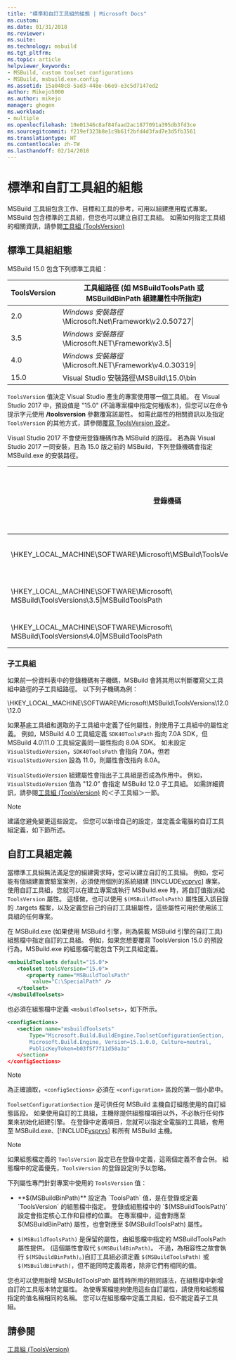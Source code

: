 ```yaml
---
title: "標準和自訂工具組的組態 | Microsoft Docs"
ms.custom: 
ms.date: 01/31/2018
ms.reviewer: 
ms.suite: 
ms.technology: msbuild
ms.tgt_pltfrm: 
ms.topic: article
helpviewer_keywords:
- MSBuild, custom toolset configurations
- MSBuild, msbuild.exe.config
ms.assetid: 15a048c8-5ad3-448e-b6e9-e3c5d7147ed2
author: Mikejo5000
ms.author: mikejo
manager: ghogen
ms.workload:
- multiple
ms.openlocfilehash: 19e01346c8af84faad2ac1877091a395db3fd3ce
ms.sourcegitcommit: f219ef323b8e1c9b61f2bfd4d3fad7e3d5fb3561
ms.translationtype: HT
ms.contentlocale: zh-TW
ms.lasthandoff: 02/14/2018
---
```

# <a name="standard-and-custom-toolset-configurations"></a>標準和自訂工具組的組態
MSBuild 工具組包含工作、目標和工具的參考，可用以組建應用程式專案。 MSBuild 包含標準的工具組，但您也可以建立自訂工具組。 如需如何指定工具組的相關資訊，請參閱[工具組 (ToolsVersion)](../msbuild/msbuild-toolset-toolsversion.md)  
  
## <a name="standard-toolset-configurations"></a>標準工具組組態  
 MSBuild 15.0 包含下列標準工具組：  
  
|ToolsVersion|工具組路徑 (如 MSBuildToolsPath 或 MSBuildBinPath 組建屬性中所指定)|  
|------------------|--------------------------------------------------------------------------------------------|  
|2.0|*Windows 安裝路徑*\Microsoft.Net\Framework\v2.0.50727\|  
|3.5|*Windows 安裝路徑*\Microsoft.NET\Framework\v3.5\|  
|4.0|*Windows 安裝路徑*\Microsoft.NET\Framework\v4.0.30319\|  
|15.0|Visual Studio 安裝路徑\MSBuild\15.0\bin|  
  
 `ToolsVersion` 值決定 Visual Studio 產生的專案使用哪一個工具組。 在 Visual Studio 2017 中，預設值是 "15.0" (不論專案檔中指定何種版本)，但您可以在命令提示字元使用 **/toolsversion** 參數覆寫該屬性。 如需此屬性的相關資訊以及指定 `ToolsVersion` 的其他方式，請參閱[覆寫 ToolsVersion 設定](../msbuild/overriding-toolsversion-settings.md)。  
  
 Visual Studio 2017 不會使用登錄機碼作為 MSBuild 的路徑。 若為與 Visual Studio 2017 一同安裝，且為 15.0 版之前的 MSBuild，下列登錄機碼會指定 MSBuild.exe 的安裝路徑。  
  
|登錄機碼|索引鍵名稱|字串索引鍵值|  
|------------------|--------------|----------------------|  
|\HKEY_LOCAL_MACHINE\SOFTWARE\Microsoft\MSBuild\ToolsVersions\2.0\|MSBuildToolsPath|.NET Framework 2.0 安裝路徑|  
|\HKEY_LOCAL_MACHINE\SOFTWARE\Microsoft\ MSBuild\ToolsVersions\3.5\|MSBuildToolsPath|.NET Framework 3.5 安裝路徑|  
|\HKEY_LOCAL_MACHINE\SOFTWARE\Microsoft\ MSBuild\ToolsVersions\4.0\|MSBuildToolsPath|.NET Framework 4 安裝路徑|  
  
### <a name="sub-toolsets"></a>子工具組  
 如果前一份資料表中的登錄機碼有子機碼，MSBuild 會將其用以判斷覆寫父工具組中路徑的子工具組路徑。 以下列子機碼為例：  
  
 \HKEY_LOCAL_MACHINE\SOFTWARE\Microsoft\MSBuild\ToolsVersions\12.0\12.0  
  
 如果基底工具組和選取的子工具組中定義了任何屬性，則使用子工具組中的屬性定義。 例如，MSBuild 4.0 工具組定義 `SDK40ToolsPath` 指向 7.0A SDK，但 MSBuild 4.0\11.0 工具組定義同一屬性指向 8.0A SDK。 如未設定 `VisualStudioVersion`，`SDK40ToolsPath` 會指向 7.0A，但若 `VisualStudioVersion` 設為 11.0，則屬性會改指向 8.0A。  
  
 `VisualStudioVersion` 組建屬性會指出子工具組是否成為作用中。 例如，`VisualStudioVersion` 值為 "12.0" 會指定 MSBuild 12.0 子工具組。 如需詳細資訊，請參閱[工具組 (ToolsVersion)](../msbuild/msbuild-toolset-toolsversion.md) 的＜子工具組＞一節。  
  
> [!NOTE]
>  建議您避免變更這些設定。 但您可以新增自己的設定，並定義全電腦的自訂工具組定義，如下節所述。  
  
## <a name="custom-toolset-definitions"></a>自訂工具組定義  
 當標準工具組無法滿足您的組建需求時，您可以建立自訂的工具組。 例如，您可能有個組建置實驗室案例，必須使用個別的系統組建 [!INCLUDE[vcprvc](../code-quality/includes/vcprvc_md.md)] 專案。 使用自訂工具組，您就可以在建立專案或執行 MSBuild.exe 時，將自訂值指派給 `ToolsVersion` 屬性。 這樣做，也可以使用 `$(MSBuildToolsPath)` 屬性匯入該目錄的 .targets 檔案，以及定義您自己的自訂工具組屬性，這些屬性可用於使用該工具組的任何專案。  
  
 在 MSBuild.exe (如果使用 MSBuild 引擎，則為裝載 MSBuild 引擎的自訂工具) 組態檔中指定自訂的工具組。 例如，如果您想要覆寫 ToolsVersion 15.0 的預設行為，MSBuild.exe 的組態檔可能包含下列工具組定義。  
  
```xml  
<msbuildToolsets default="15.0">  
   <toolset toolsVersion="15.0">  
      <property name="MSBuildToolsPath"   
        value="C:\SpecialPath" />  
   </toolset>  
</msbuildToolsets>  
```  
  
 也必須在組態檔中定義 `<msbuildToolsets>`，如下所示。  
  
```xml  
<configSections>  
   <section name="msbuildToolsets"         
       Type="Microsoft.Build.BuildEngine.ToolsetConfigurationSection,   
       Microsoft.Build.Engine, Version=15.1.0.0, Culture=neutral,   
       PublicKeyToken=b03f5f7f11d50a3a"  
   </section>  
</configSections>  
```  
  
> [!NOTE]
>  為正確讀取，`<configSections>` 必須在 `<configuration>` 區段的第一個小節中。  
  
 `ToolsetConfigurationSection` 是可供任何 MSBuild 主機自訂組態使用的自訂組態區段。 如果使用自訂的工具組，主機除提供組態檔項目以外，不必執行任何作業來初始化組建引擎。 在登錄中定義項目，您就可以指定全電腦的工具組，套用至 MSBuild.exe、[!INCLUDE[vsprvs](../code-quality/includes/vsprvs_md.md)] 和所有 MSBuild 主機。  
  
> [!NOTE]
>  如果組態檔定義的 `ToolsVersion` 設定已在登錄中定義，這兩個定義不會合併。 組態檔中的定義優先，`ToolsVersion` 的登錄設定則予以忽略。  
  
 下列屬性專門針對專案中使用的 `ToolsVersion` 值：  
  
-   **$(MSBuildBinPath)** 設定為 `ToolsPath` 值，是在登錄或定義 `ToolsVersion` 的組態檔中指定。 登錄或組態檔中的 `$(MSBuildToolsPath)` 設定會指定核心工作和目標的位置。 在專案檔中，這會對應至 $(MSBuildBinPath) 屬性，也會對應至 $(MSBuildToolsPath) 屬性。  
  
-   `$(MSBuildToolsPath)` 是保留的屬性，由組態檔中指定的 MSBuildToolsPath 屬性提供。 (這個屬性會取代 `$(MSBuildBinPath)`。 不過，為相容性之故會執行 `$(MSBuildBinPath)`。)自訂工具組必須定義 `$(MSBuildToolsPath)` 或 `$(MSBuildBinPath)`，但不能同時定義兩者，除非它們有相同的值。  
  
 您也可以使用新增 MSBuildToolsPath 屬性時所用的相同語法，在組態檔中新增自訂的工具版本特定屬性。 為使專案檔能夠使用這些自訂屬性，請使用和組態檔指定的值名稱相同的名稱。 您可以在組態檔中定義工具組，但不能定義子工具組。  
  
## <a name="see-also"></a>請參閱  
 [工具組 (ToolsVersion)](../msbuild/msbuild-toolset-toolsversion.md)